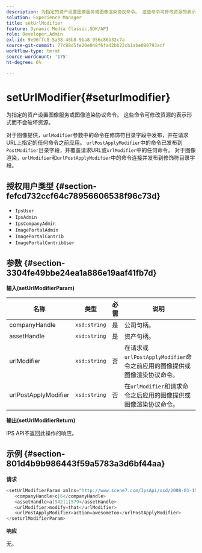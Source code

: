 ```yaml
---
description: 为指定的资产设置图像服务或图像渲染协议命令。 这些命令可修改资源的表示形式而不会破坏资源。
solution: Experience Manager
title: setUrlModifier
feature: Dynamic Media Classic,SDK/API
role: Developer,Admin
exl-id: 9e96ffc8-5a38-46b8-9ba8-956c86b32c7a
source-git-commit: 77c88d5fe20e048f6fad2bb23cb1abe090793acf
workflow-type: tm+mt
source-wordcount: '175'
ht-degree: 6%

---
```


# setUrlModifier{#seturlmodifier}

为指定的资产设置图像服务或图像渲染协议命令。 这些命令可修改资源的表示形式而不会破坏资源。

对于图像提供，`urlModifier`参数中的命令在修饰符目录字段中发布，并在请求URL上指定的任何命令之前应用。 `urlPostApplyModifier`中的命令已发布到`PostModifier`目录字段，并覆盖请求URL或`urlModifier`中的任何命令。 对于图像渲染，`urlModifier`和`urlPostApplyModifier`中的命令连接并发布到修饰符目录字段。

## 授权用户类型 {#section-fefcd732ccf64c78956606538f96c73d}

* `IpsUser`
* `IpsAdmin`
* `IpsCompanyAdmin`
* `ImagePortalAdmin`
* `ImagePortalContrib`
* `ImagePortalContribUser`

## 参数 {#section-3304fe49bbe24ea1a886e19aaf41fb7d}

**输入(setUrlModifierParam)**

| 名称 | 类型 | 必需 | 说明 |
|---|---|---|---|
| companyHandle | `xsd:string` | 是 | 公司句柄。 |
| assetHandle | `xsd:string` | 是 | 资产句柄。 |
| urlModifier | `xsd:string` | 否 | 在请求或`urlPostApplyModifier`命令之前应用的图像提供或图像渲染协议命令。 |
| urlPostApplyModifier | `xsd:string` | 否 | 在`urlModifier`和请求命令之后应用的图像提供或图像渲染协议命令。 |

**输出(setUrlModifierReturn)**

IPS API不返回此操作的响应。

## 示例 {#section-801d4b9b986443f59a5783a3d6bf44aa}

**请求**

```java
<setUrlModifierParam xmlns="http://www.scene7.com/IpsApi/xsd/2008-01-15">
   <companyHandle>c|6</companyHandle>
   <assetHandle>a|942|1|579</assetHandle>
   <urlModifier>modify=that</urlModifier>
   <urlPostApplyModifier>action=awesomeToo</urlPostApplyModifier>
</setUrlModifierParam>
```

**响应**

无。
